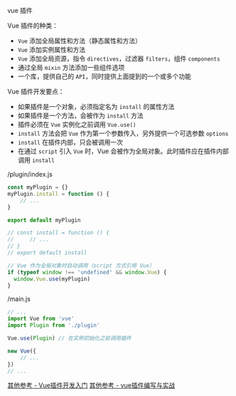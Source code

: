 vue 插件

Vue 插件的种类：
* `Vue` 添加全局属性和方法（静态属性和方法）
* `Vue` 添加实例属性和方法
* `Vue` 添加全局资源，指令 `directives`，过滤器 `filters`，组件 `components`
* 通过全局 `mixin` 方法添加一些组件选项
* 一个库，提供自己的 `API`，同时提供上面提到的一个或多个功能

Vue 插件开发要点：
* 如果插件是一个对象，必须指定名为 `install` 的属性方法
* 如果插件是一个方法，会被作为 `install` 方法
* 插件必须在 `Vue` 实例化之前调用 `Vue.use()`
* `install` 方法会把 `Vue` 作为第一个参数传入，另外提供一个可选参数 `options`
* `install` 在插件内部，只会被调用一次
* 在通过 `script` 引入 `Vue` 时，Vue 会被作为全局对象。此时插件应在插件内部调用 `install`

/plugin/index.js
```js
const myPlugin = {}
myPlugin.install = function () {
    // ...
}

export default myPlugin

// const install = function () {
//     // ...
// }
// export default install

// Vue 作为全局对象时自动调用（script 方式引用 Vue）
if (typeof window !== 'undefined' && window.Vue) {
  window.Vue.use(myPlugin)
}
```

/main.js
```js
// ...
import Vue from 'vue'
import Plugin from './plugin'

Vue.use(Plugin) // 在实例初始化之前调用插件

new Vue({
    // ...
})
// ...
```

[其他参考 - Vue插件开发入门](https://www.cnblogs.com/libin-1/p/6254390.html)
[其他参考 - vue插件编写与实战](https://www.cnblogs.com/luozhihao/p/7414419.html)
